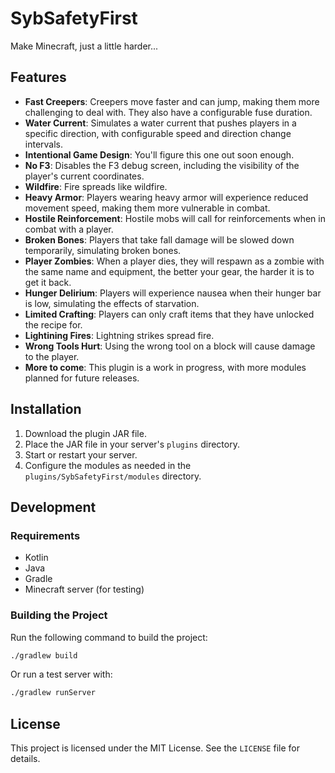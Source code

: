 # SybSafetyFirst

Make Minecraft, just a little harder...

## Features
- **Fast Creepers**: Creepers move faster and can jump, making them more challenging to deal with. They also have a configurable fuse duration.
- **Water Current**: Simulates a water current that pushes players in a specific direction, with configurable speed and direction change intervals.
- **Intentional Game Design**: You'll figure this one out soon enough.
- **No F3**: Disables the F3 debug screen, including the visibility of the player's current coordinates.
- **Wildfire**: Fire spreads like wildfire.
- **Heavy Armor**: Players wearing heavy armor will experience reduced movement speed, making them more vulnerable in
  combat.
- **Hostile Reinforcement**: Hostile mobs will call for reinforcements when in combat with a player.
- **Broken Bones**: Players that take fall damage will be slowed down temporarily, simulating broken bones.
- **Player Zombies**: When a player dies, they will respawn as a zombie with the same name and equipment, the better
  your gear, the harder it is to get it back.
- **Hunger Delirium**: Players will experience nausea when their hunger bar is low, simulating the effects of
  starvation.
- **Limited Crafting**: Players can only craft items that they have unlocked the recipe for.
- **Lightining Fires**: Lightning strikes spread fire.
- **Wrong Tools Hurt**: Using the wrong tool on a block will cause damage to the player.
- **More to come**: This plugin is a work in progress, with more modules planned for future releases.

## Installation

1. Download the plugin JAR file.
2. Place the JAR file in your server's `plugins` directory.
3. Start or restart your server.
4. Configure the modules as needed in the `plugins/SybSafetyFirst/modules` directory.

## Development

### Requirements
- Kotlin
- Java
- Gradle
- Minecraft server (for testing)

### Building the Project
Run the following command to build the project:
```bash
./gradlew build
```
Or run a test server with:
```bash
./gradlew runServer
```

## License
This project is licensed under the MIT License. See the `LICENSE` file for details.

